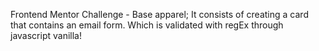 Frontend Mentor Challenge - Base apparel;
It consists of creating a card that contains an email form.
Which is validated with regEx through javascript vanilla!



